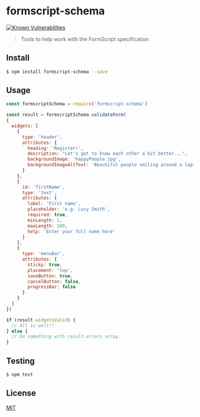 # formscript-schema

[![Known Vulnerabilities](https://snyk.io/test/github/wmfs/formscript/badge.svg?targetFile=packages%2Fformscript-schema%2Fpackage.json)](https://snyk.io/test/github/wmfs/formscript?targetFile=packages%2Fformscript-schema%2Fpackage.json)

> Tools to help work with the FormScript specification

## <a name="install"></a>Install
```bash
$ npm install formscript-schema --save
```

## <a name="usage"></a>Usage

```javascript
const formscriptSchema = require('formscript-schema')

const result = formscriptSchema.validateForm(
{
  widgets: [
    {
      type: 'header',
      attributes: {
        heading: 'Register!',
        description: "Let's get to know each other a bit better...",
        backgroundImage: 'happyPeople.jpg',
        backgroundImageAltText: 'Beautiful people smiling around a laptop'
      }
    },
    {
      id: 'firstName',
      type: 'text',
      attributes: {
        label: 'First name',
        placeholder: 'e.g. Lucy Smith',        
        required: true,
        minLength: 1,
        maxLength: 100,
        help: 'Enter your full name here'  
      }
    },
    {
      type: 'menuBar',
      attributes: {
        sticky: true,
        placement: 'top',
        saveButton: true,
        cancelButton: false,
        progressBar: false
      }
    }
  ]
})

if (result.widgetsValid) {
  // All is well!!
} else {
  // Do something with result.errors array.
}

```

## <a name="test"></a>Testing

```bash
$ npm test
```

## <a name="license"></a>License
[MIT](https://github.com/wmfs/formscript/blob/master/LICENSE)
